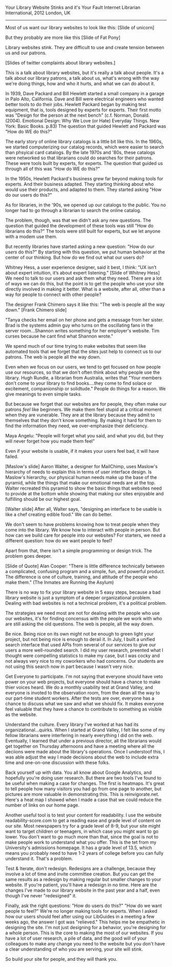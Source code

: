 Your Library Website Stinks and it's Your Fault
Internet Librarian International, 2012
London, UK

-------

Most of us want our library websites to look like this: [Slide of unicorn]

But they probably are more like this [Slide of Fat Pony] 

Library websites stink. They are difficult to use and create tension between us and our patrons. 

[Slides of twitter complaints about library websites.]

This is a talk about library websites, but it's really a talk about people. It's a talk about our library patrons, a talk about us, what's wrong with the way we're doing things, how and who it hurts, and what we can do about it.

In 1939, Dave Packard and Bill Hewlett started a small company in a garage in Palo Alto, California. Dave and Bill were electrical engineers who wanted better tools to do their jobs. Hewlett Packard began by making test equipment, that is, tools designed by experts for experts. Their first motto was "Design for the person at the next bench" (c.f. Norman, Donald. (2004). Emotional Design: Why We Love (or Hate) Everyday Things. New York: Basic Books. p.83) The question that guided Hewlett and Packard was "How do WE do this?"

The early story of online library catalogs is a little bit like this. In the 1960s, we started computerizing our catalog records, which were easier to search than phsyical card catalogs. By the late 1970s and '80s, these catalogs were networked so that librarians could do searches for their patrons. These were tools built by experts, for experts. The question that guided us through all of this was "How do WE do this?"

In the 1950s, Hewlett Packard's business grew far beyond making tools for experts. And their business adapted. They starting thinking about who would use their products, and adapted to them. They started asking "How do our users do this?"

As for libraries, in the '90s, we opened up our catalogs to the public. You no longer had to go through a librarian to search the online catalog.

The problem, though, was that we didn't ask any new questions. The question that guided the development of these tools was still "How do librarians do this?" The tools were still built for experts, but we let anyone with a modem use them.

But recently libraries have started asking a new question: "How do *our users* do this?" By starting with this question, we put human behavior at the center of our thinking. But how do we find out what our users do?

Whitney Hess, a user experience designer, said it best, I think: "UX isn’t about expert intuition, it’s about expert listening." [Slide of Whitney Hess] We need to talk to our users and ask them what they need. There are a lot of ways we can do this, but the point is to get the people who use your site directly involved in making it better. What is a website, after all, other than a way for people to connect with other people?

The designer Frank Chimero says it like this: "The web is people all the way down." [Frank Chimero slide]

"Tanya checks her email on her phone and gets a message from her sister. Brad is the systems admin guy who turns on the oscillating fans in the server room...Shannon writes something for her employer's website. Tim curses because he cant find what Shannon wrote."

We spend much of our time trying to make websites that seem like automated tools that we forget that the sites just help to connect us to our patrons. The web is people all the way down.

Even when we focus on our users, we tend to get focused on *how* people use our resources, so that we don't often think about why people use the library. Hugh Rundle, a librarian from Australia, writes that "Your members don't come to your library to find books....they come to find solace or excitement, companionship or solidtude." People do things for a reason. We give meanings to even simple tasks.

But because we forget that our websites are for people, they often make our patrons *feel* like beginners. We make them feel stupid at a critical moment when they are vunerable. They are at the library because they admit to themselves that they don't know something. By making it hard for them to find the information they need, we over-emphasize their deficiency.

Maya Angelu: "People will forget what you said, and what you did, but they will never forget how you made them feel"

Even if your website is usable, if it makes your users feel bad, it will have failed. 

[Maslow's slide] Aaron Walter, a designer for MailChimp, uses Maslow's hierarchy of needs to explain this in terms of user interface design. Is Maslow's hierarchy, our physical human needs make up the base of the pyramid, while the things that make our emotional needs are at the top. Walter recreated this pyramid to show the basic things that websites need to provide at the bottom while showing that making our sites enjoyable and fulfilling should be our highest goal.

[Walter slide] After all, Walter says, "designing an interface to be usable is like a chef creating edible food." We can do better.

We don't seem to have problems knowing how to treat people when they come into the library. We know how to interact with people in person. But how can we build care for people into our websites? For starters, we need a different question: how do we want people to feel?

Apart from that, there isn't a simple programming or design trick. The problem goes deeper.

[Slide of Quote] Alan Cooper: "There is little difference technically between a complicated, confusing program and a simple, fun, and powerful product. The difference is one of culture, training, and attitude of the people who make them." (The Inmates are Running the Asylum)

There is no way to fix your library website in 5 easy steps, because a bad library website is just a symptom of a deeper organizational problem. Dealing with bad websites is not a technical problem, it's a political problem.

The strategies we need most are not for dealing with the people who use our websites, it's for finding concensus with the people we work with who are still asking the old questions. The web is people, all the way down.

Be nice. Being nice on its own might not be enough to green light your project, but not being nice is enough to derail it. In July, I built a unified search interface that used APIs from several of our services to give our users a more well-rounded search. I did my user research, preented what I thought were compelling statistics to make my case, but I was cocky and not always very nice to my coworkers who had concerns. Our students are not using this search now in part because I wasn't very nice. 

Get Everyone to participate. I'm not saying that everyone should have veto power on your web projects, but everyone should have a chance to make thier voices heard. We do a monthly usability test at Grand Valley, and everyone is invoted to the observation room, from the dean all the way to our part-time student workers. After the tests are over, everyone has a chance to discuss what we saw and what we should fix. It makes everyone feel valuable that they have a chance to contribute to something as visible as the website.

Understand the culture. Every library I've worked at has had its organizational...quirks. When I started at Grand Valley, I felt like some of my fellow librarians were interfering in nearly everything I did on the web. Eventually, I learned that under a previous director, all the librarians would get together on Thursday afternoons and have a meeting where all the deciions were made about the library's operations. Once I understoof this, I was able adjust the way I made decisions about the web to include extra time and one-on-one discussion with these folks.

Back yourself up with data. You all know about Google Analytics, and hopefully you're doing user research. But there are two tools I've found to be useful when making a case for changes. The first is heatmaps. It's great to tell people how many visitors you had go from one page to another, but pictures are more valuable in demonstrating this. This is reinvigorate.net. Here's a heat map I showed when I made a case that we could reduce the number of links on our home page.

 Another useful tool is to test your content for readability. I use the website readability-score.com to get a reading ease and grade level of content on our site. Most newspapers try for a grade level of 8-9, but your site might want to target children or teenagers, in which case you might want to go lower. You don't want to go much more than that, since the goal is not to make people work to understand what you offer. This is the tet from my University's admissions homepage. It has a grade level of 13.5, which means you probably need to have 1-2 years of college before you can fully understand it. That's a problem.

Test & Iterate, don't redesign. Redesigns are a challenge, because they involve a lot of time and invite committee creation. But you can get the same results as a redesign by making regular but smaller changes to your website. If you're patient, you'll have a redesign in no time. Here are the changes I've made to our library website in the past year and a half, even though I've never "redesigned" it.

Finally, ask the right questions: "How do users do this?" "How do we want people to feel?" We're no longer making tools for experts. When I asked how our users should feel after using our LibGuides in a meeting a few weeks ago, the answer I got was "relieved." This helps me be empathetic in designing the site. I'm not just designing for a behavior, you're designing for a whole person. This is the core to making the most of our websites. If you have a lot of user research, a pile of data, and the good will of your colleagues to make any change you need to the website but you don't have a clear understanding of who you are serving, your site will stink.

So build your site for people, and they will thank you.














